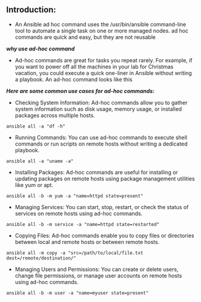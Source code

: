 ## Introduction:

- An Ansible ad hoc command uses the /usr/bin/ansible command-line tool to automate a single task on one or more managed nodes. ad hoc commands are quick and easy, but they are not reusable

***why use ad-hoc command***
- Ad-hoc commands are great for tasks you repeat rarely. For example, if you want to power off all the machines in your lab for Christmas vacation, you could execute a quick one-liner in Ansible without writing a playbook. An ad-hoc command looks like this

***Here are some common use cases for ad-hoc commands:***

- Checking System Information: Ad-hoc commands allow you to gather system information such as disk usage, memory usage, or installed packages across multiple hosts.

```ansible all -a "df -h"```

- Running Commands: You can use ad-hoc commands to execute shell commands or run scripts on remote hosts without writing a dedicated playbook.

```ansible all -a "uname -a"```
  
- Installing Packages: Ad-hoc commands are useful for installing or updating packages on remote hosts using package management utilities like yum or apt.

```ansible all -b -m yum -a "name=httpd state=present"```

- Managing Services: You can start, stop, restart, or check the status of services on remote hosts using ad-hoc commands.

```ansible all -b -m service -a "name=httpd state=restarted"```

- Copying Files: Ad-hoc commands enable you to copy files or directories between local and remote hosts or between remote hosts.
  
```ansible all -m copy -a "src=/path/to/local/file.txt dest=/remote/destination/"```

- Managing Users and Permissions: You can create or delete users, change file permissions, or manage user accounts on remote hosts using ad-hoc commands.

```ansible all -b -m user -a "name=myuser state=present"```
